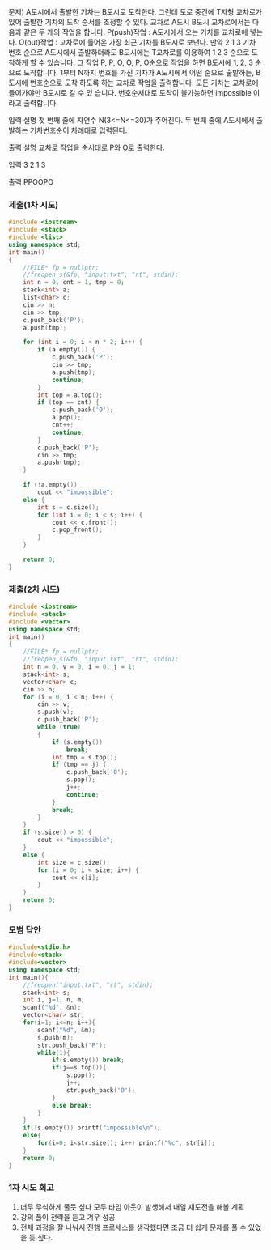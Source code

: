 문제)
A도시에서 출발한 기차는 B도시로 도착한다. 그런데 도로 중간에 T자형 교차로가 있어 출발한
기차의 도착 순서를 조정할 수 있다.
교차로
A도시 B도시
교차로에서는 다음과 같은 두 개의 작업을 합니다.
P(push)작업 : A도시에서 오는 기차를 교차로에 넣는다.
O(out)작업 : 교차로에 들어온 가장 최근 기차를 B도시로 보낸다.
만약 2 1 3 기차 번호 순으로 A도시에서 출발하더라도 B도시에는 T교차로를 이용하여 1 2 3
순으로 도착하게 할 수 있습니다.
그 작업 P, P, O, O, P, O순으로 작업을 하면 B도시에 1, 2, 3 순으로 도착합니다.
1부터 N까지 번호를 가진 기차가 A도시에서 어떤 순으로 출발하든, B도시에 번호순으로 도착
하도록 하는 교차로 작업을 출력합니다. 모든 기차는 교차로에 들어가야만 B도시로 갈 수 있
습니다. 번호순서대로 도착이 불가능하면 impossible 이라고 출력합니다.

입력 설명
첫 번째 줄에 자연수 N(3<=N<=30)가 주어진다.
두 번째 줄에 A도시에서 출발하는 기차번호순이 차례대로 입력된다.

출력 설명
교차로 작업을 순서대로 P와 O로 출력한다.

입력
3
2 1 3

출력
PPOOPO

### 제출(1차 시도)
``` Cpp
#include <iostream>
#include <stack>
#include <list>
using namespace std;
int main()
{
    //FILE* fp = nullptr;
    //freopen_s(&fp, "input.txt", "rt", stdin);
    int n = 0, cnt = 1, tmp = 0;
    stack<int> a;
    list<char> c;
    cin >> n;
    cin >> tmp;
    c.push_back('P');
    a.push(tmp);

    for (int i = 0; i < n * 2; i++) {
        if (a.empty()) {
            c.push_back('P');
            cin >> tmp;
            a.push(tmp);
            continue;
        }
        int top = a.top();
        if (top == cnt) {
            c.push_back('O');
            a.pop();
            cnt++;
            continue;
        }
        c.push_back('P');
        cin >> tmp;
        a.push(tmp);
    } 

    if (!a.empty())
        cout << "impossible";
    else {
        int s = c.size();
        for (int i = 0; i < s; i++) {
            cout << c.front();
            c.pop_front();
        }
    }

    return 0;
}
```

### 제출(2차 시도)
``` Cpp
#include <iostream>
#include <stack>
#include <vector>
using namespace std;
int main()
{
    //FILE* fp = nullptr;
    //freopen_s(&fp, "input.txt", "rt", stdin);
    int n = 0, v = 0, i = 0, j = 1;
    stack<int> s;
    vector<char> c;
    cin >> n;
    for (i = 0; i < n; i++) {
        cin >> v;
        s.push(v);
        c.push_back('P');
        while (true)
        {
            if (s.empty())
                break;
            int tmp = s.top();
            if (tmp == j) {
                c.push_back('O');
                s.pop();
                j++;
                continue;
            }
            break;
        }
    }
    if (s.size() > 0) {
        cout << "impossible";
    }
    else {
        int size = c.size();
        for (i = 0; i < size; i++) {
            cout << c[i];
        }
    }
    return 0;
}
```

### 모범 답안
``` Cpp
#include<stdio.h>
#include<stack>
#include<vector>
using namespace std;            
int main(){
    //freopen("input.txt", "rt", stdin);
    stack<int> s;
    int i, j=1, n, m;
    scanf("%d", &n);
    vector<char> str;
    for(i=1; i<=n; i++){
        scanf("%d", &m);
        s.push(m);
        str.push_back('P');
        while(1){
            if(s.empty()) break;
            if(j==s.top()){
                s.pop();
                j++;
                str.push_back('O');
            }
            else break;
        }
    }
    if(!s.empty()) printf("impossible\n");
    else{
        for(i=0; i<str.size(); i++) printf("%c", str[i]);
    }
    return 0;
}


```

### 1차 시도 회고
1. 너무 무식하게 풀듯 싶다 모두 타임 아웃이 발생해서 내일 재도전을 해볼 계획
2. 강의 풀이 전략을 듣고 겨우 성공
3. 전체 과정을 잘 나눠서 진행 프로세스를 생각했다면 조금 더 쉽게 문제를 풀 수 있었을 듯 싶다.